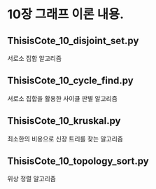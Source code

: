 # 10장 그래프 이론 내용.

## ThisisCote_10_disjoint_set.py
서로소 집합 알고리즘

## ThisisCote_10_cycle_find.py
서로소 집합을 활용한 사이클 판별 알고리즘

## ThisisCote_10_kruskal.py
최소한의 비용으로 신장 트리를 찾는 알고리즘

## ThisisCote_10_topology_sort.py
위상 정렬 알고리즘